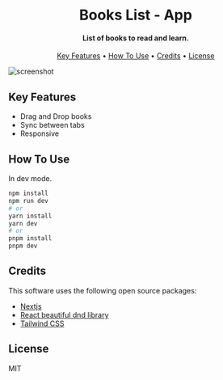 <h1 align="center">
  <br>
  Books List - App
  <br>
</h1>

<h4 align="center">List of books to read and learn.</h4>

<p align="center">
  <a href="#key-features">Key Features</a> •
  <a href="#how-to-use">How To Use</a> •
  <a href="#credits">Credits</a> •
  <a href="#license">License</a>
</p>

![screenshot](./book-list-desktop.gif)

## Key Features

-   Drag and Drop books
-   Sync between tabs
-   Responsive

## How To Use

In dev mode.

```bash
npm install
npm run dev
# or
yarn install
yarn dev
# or
pnpm install
pnpm dev
```

## Credits

This software uses the following open source packages:

-   [Nextjs](https://nextjs.org/)
-   [React beautiful dnd library](https://react-beautiful-dnd.netlify.app/)
-   [Tailwind CSS](https://tailwindcss.com/)

## License

MIT
